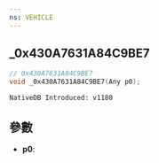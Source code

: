 ```yaml
---
ns: VEHICLE
---
```

## _0x430A7631A84C9BE7

```c
// 0x430A7631A84C9BE7
void _0x430A7631A84C9BE7(Any p0);
```

```
NativeDB Introduced: v1180
```

## 參數
* **p0**:
